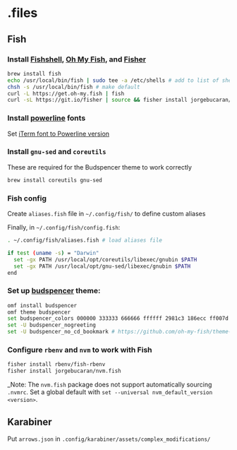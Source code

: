 # .files

## Fish

### Install [Fishshell](https://fishshell.com/), [Oh My Fish](https://github.com/oh-my-fish/oh-my-fish), and [Fisher](https://github.com/jorgebucaran/fisher)
```sh
brew install fish
echo /usr/local/bin/fish | sudo tee -a /etc/shells # add to list of shells
chsh -s /usr/local/bin/fish # make default
curl -L https://get.oh-my.fish | fish
curl -sL https://git.io/fisher | source && fisher install jorgebucaran/fisher
```

### Install [powerline](https://github.com/powerline/fonts) fonts
Set [iTerm font to Powerline version](https://github.com/powerline/fonts/issues/44#issuecomment-300643099)

### Install `gnu-sed` and `coreutils`
These are required for the Budspencer theme to work correctly
```sh
brew install coreutils gnu-sed
```

### Fish config
Create `aliases.fish` file in `~/.config/fish/` to define custom aliases

Finally, in `~/.config/fish/config.fish`:

```sh
. ~/.config/fish/aliases.fish # load aliases file

if test (uname -s) = "Darwin"
  set -gx PATH /usr/local/opt/coreutils/libexec/gnubin $PATH
  set -gx PATH /usr/local/opt/gnu-sed/libexec/gnubin $PATH
end
```

### Set up [budspencer](https://github.com/oh-my-fish/theme-budspencer) theme:
```sh
omf install budspencer
omf theme budspencer
set budspencer_colors 000000 333333 666666 ffffff 2981c3 186ecc ff007d d81abe ff6600 da7f1c 29e4c5 18de74
set -U budspencer_nogreeting
set -U budspencer_no_cd_bookmark # https://github.com/oh-my-fish/theme-budspencer/issues/31
```

### Configure `rbenv` and `nvm` to work with Fish
```sh
fisher install rbenv/fish-rbenv
fisher install jorgebucaran/nvm.fish
```

_Note: The `nvm.fish` package does not support automatically sourcing `.nvmrc`. Set a global default with `set --universal nvm_default_version <version>`.

## Karabiner

Put `arrows.json` in `.config/karabiner/assets/complex_modifications/`
